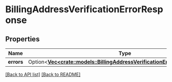# BillingAddressVerificationErrorResponse

## Properties

Name | Type | Description | Notes
------------ | ------------- | ------------- | -------------
**errors** | Option<[**Vec&lt;crate::models::BillingAddressVerificationErrorResponseErrors&gt;**](BillingAddressVerificationErrorResponseErrors.md)> |  | 

[[Back to API list]](../README.md#documentation-for-api-endpoints) [[Back to README]](../README.md)


